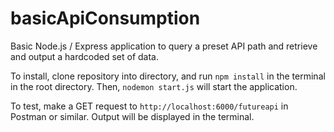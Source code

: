 # basicApiConsumption
Basic Node.js / Express application to query a preset API path and retrieve and output a hardcoded set of data.

To install, clone repository into directory, and run `npm install` in the terminal in the root directory. Then, `nodemon start.js` will start the application. 

To test, make a GET request to `http://localhost:6000/futureapi` in Postman or similar. Output will be displayed in the terminal. 
